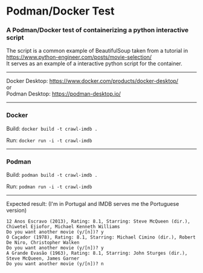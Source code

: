 # Podman/Docker Test
### A Podman/Docker test of containerizing a python interactive script

The script is a common example of BeautifulSoup taken from a tutorial in 
<br>
https://www.python-engineer.com/posts/movie-selection/ 
<br>
It serves as an example of a interactive python script for the container.

<hr>

Docker Desktop: https://www.docker.com/products/docker-desktop/
<br>or<br>
Podman Desktop: https://podman-desktop.io/

<hr>

### Docker

Build:
`docker build -t crawl-imdb .`

Run:
`docker run -i -t crawl-imdb`

<hr>

### Podman

Build:
`podman build -t crawl-imdb .`

Run:
`podman run -i -t crawl-imdb`

<hr>

Expected result:  (I'm in Portugal and IMDB serves me the Portuguese version)
```
12 Anos Escravo (2013), Rating: 8.1, Starring: Steve McQueen (dir.), Chiwetel Ejiofor, Michael Kenneth Williams
Do you want another movie (y/[n])? y
O Caçador (1978), Rating: 8.1, Starring: Michael Cimino (dir.), Robert De Niro, Christopher Walken
Do you want another movie (y/[n])? y
A Grande Evasão (1963), Rating: 8.1, Starring: John Sturges (dir.), Steve McQueen, James Garner
Do you want another movie (y/[n])? n
```
